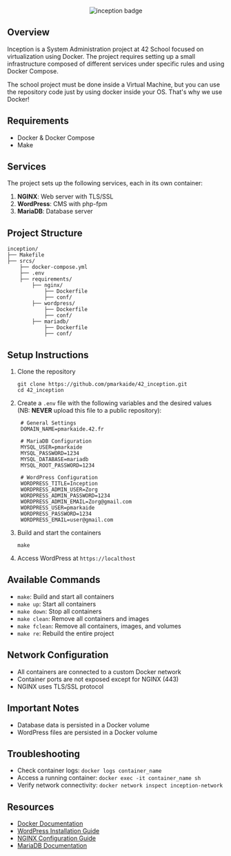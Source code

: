 <p align="center">
  <img src="https://raw.githubusercontent.com/ayogun/42-project-badges/refs/heads/main/badges/inceptione.png" alt="inception badge">
</p>


## Overview
Inception is a System Administration project at 42 School focused on virtualization using Docker. The project requires setting up a small infrastructure composed of different services under specific rules and using Docker Compose.

The school project must be done inside a Virtual Machine, but you can use the repository code just by using docker inside your OS. That's why we use Docker!

## Requirements

- Docker & Docker Compose
- Make

## Services

The project sets up the following services, each in its own container:

1. **NGINX**: Web server with TLS/SSL
2. **WordPress**: CMS with php-fpm
3. **MariaDB**: Database server

## Project Structure

```
inception/
├── Makefile
├── srcs/
    ├── docker-compose.yml
    ├── .env
    ├── requirements/
        ├── nginx/
            ├── Dockerfile
            ├── conf/
        ├── wordpress/
            ├── Dockerfile
            ├── conf/
        ├── mariadb/
            ├── Dockerfile
            ├── conf/
```

## Setup Instructions

1. Clone the repository
   ```
   git clone https://github.com/pmarkaide/42_inception.git
   cd 42_inception
   ```

2. Create a `.env` file with the following variables and the desired values (NB: **NEVER** upload this file to a public repository):
   ```
    # General Settings
    DOMAIN_NAME=pmarkaide.42.fr
    
    # MariaDB Configuration
    MYSQL_USER=pmarkaide
    MYSQL_PASSWORD=1234
    MYSQL_DATABASE=mariadb
    MYSQL_ROOT_PASSWORD=1234
    
    # WordPress Configuration
    WORDPRESS_TITLE=Inception
    WORDPRESS_ADMIN_USER=Zorg
    WORDPRESS_ADMIN_PASSWORD=1234
    WORDPRESS_ADMIN_EMAIL=Zorg@gmail.com
    WORDPRESS_USER=pmarkaide
    WORDPRESS_PASSWORD=1234
    WORDPRESS_EMAIL=user@gmail.com
   ```

3. Build and start the containers
   ```
   make
   ```

4. Access WordPress at `https://localthost`

## Available Commands

- `make`: Build and start all containers
- `make up`: Start all containers
- `make down`: Stop all containers
- `make clean`: Remove all containers and images
- `make fclean`: Remove all containers, images, and volumes
- `make re`: Rebuild the entire project

## Network Configuration

- All containers are connected to a custom Docker network
- Container ports are not exposed except for NGINX (443)
- NGINX uses TLS/SSL protocol

## Important Notes

- Database data is persisted in a Docker volume
- WordPress files are persisted in a Docker volume

## Troubleshooting

- Check container logs: `docker logs container_name`
- Access a running container: `docker exec -it container_name sh`
- Verify network connectivity: `docker network inspect inception-network`

## Resources

- [Docker Documentation](https://docs.docker.com/)
- [WordPress Installation Guide](https://wordpress.org/support/article/how-to-install-wordpress/)
- [NGINX Configuration Guide](https://nginx.org/en/docs/)
- [MariaDB Documentation](https://mariadb.org/documentation/)
